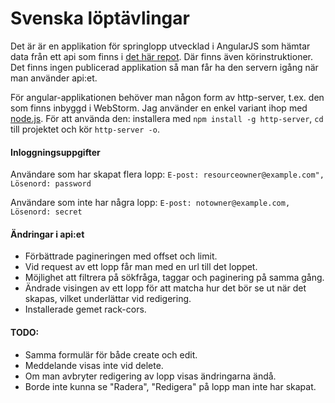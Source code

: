 # Svenska löptävlingar

Det är är en applikation för springlopp utvecklad i AngularJS som hämtar data från ett api som finns i [det här repot](https://github.com/me222wm/1dv450_me222wm). Där finns även körinstruktioner. Det finns ingen publicerad applikation så man får ha den servern igång när man använder api:et. 

För angular-applikationen behöver man någon form av http-server, t.ex. den som finns inbyggd i WebStorm. Jag använder en enkel variant ihop med [node.js](https://nodejs.org/en/). För att använda den: installera med `npm install -g http-server`, `cd` till projektet och kör `http-server -o`.

#### Inloggningsuppgifter
Användare som har skapat flera lopp: 
`E-post: resourceowner@example.com", Lösenord: password`

Användare som inte har några lopp: 
`E-post: notowner@example.com, Lösenord: secret`

#### Ändringar i api:et
* Förbättrade pagineringen med offset och limit.
* Vid request av ett lopp får man med en url till det loppet. 
* Möjlighet att filtrera på sökfråga, taggar och paginering på samma gång. 
* Ändrade visingen av ett lopp för att matcha hur det bör se ut när det skapas, vilket underlättar vid redigering. 
* Installerade gemet rack-cors.

#### TODO: 
* Samma formulär för både create och edit.
* Meddelande visas inte vid delete. 
* Om man avbryter redigering av lopp visas ändringarna ändå.
* Borde inte kunna se "Radera", "Redigera" på lopp man inte har skapat. 




